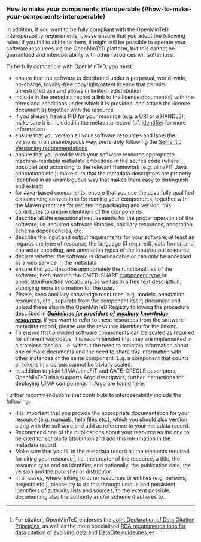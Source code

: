 ### How to make your components interoperable {#how-to-make-your-components-interoperable}

In addition, if you want to be fully compliant with the OpenMinTeD interoperability requirements, please ensure that you adopt the following rules; if you fail to abide to them, it might still be possible to operate your software resources via the OpenMinTeD platform, but this cannot be guaranteed and interoperability with other resources will suffer loss.

To be fully compatible with OpenMinTeD, you must

* ensure that the software is distributed under a perpetual, world-wide, no-charge, royalty-free copyright/patent licence that permits unrestricted use and allows unlimited redistribution
* include in the metadata record a link to the licence document\(s\) with the terms and conditions under which it is provided, and attach the licence document\(s\) together with the resource
* if you already have a PID for your resource \(e.g. a URI or a HANDLE\), make sure it is included in the metadata record \(cf. [identifier](/publications_identifier.md) for more information\)
* ensure that you version all your software resources and label the versions in an unambiguous way, preferably following the [Semantic Versioning recommendations](http://semver.org)
* ensure that you provide with your software resource appropriate machine-readable metadata embedded in the source code \(where possible\) and according to the relevant framework \(e.g. uimaFIT Java annotations etc.\); make sure that the metadata descriptors are properly identified in an unambiguous way that makes them easy to distinguish and extract
* for Java-based components, ensure that you use the Java fully qualified class naming conventions for naming your components; together with the Maven practices for registering packaging and version, this contributes to unique identifiers of the components
* describe all the executional requirements for the proper operation of the software, i.e. required software libraries, ancillary resources, annotation schema dependencies, etc.
* describe the input and output requirements for your software, at least as regards the type of resource, the language \(if required\), data format and character encoding, and annotation types of the input/output resource
* declare whether the software is downloadable or can only be accessed as a web service in the metadata
* ensure that you describe appropriately the functionalities of the software, both through the OMTD-SHARE [component type ](/components_componentType.md) or [applicationFunction](/components_applicationFunction.md) vocabulary as well as in a free text description, supplying more information for the user.
*   Please, keep ancillary knowledge resources, e.g. models, annotation resources, etc., separate from the component itself; document and upload these also in the OpenMinTeD Registry following the procedure described in **_[Guidelines for providers of ancillary knowledge resources](/guidelines_for_providers_of_ancillary_resources/README.md)_**. If you want to refer to these resources from the software metadata record, please use the resource identifier for the linking.
*   To ensure that provided software components can be scaled as required for different workloads, it is recommended that they are implemented in a stateless fashion, i.e. without the need to maintain information about one or more documents and the need to share this information with other instances of the same component. E.g. a component that counts all tokens in a corpus cannot be trivially scaled.
*   In addition to plain UIMA/uimaFIT and GATE-CREOLE descriptors, OpenMinTeD also supports Argo descriptors; further instructions for deploying UIMA components in Argo are found [here](/guidelines_for_providers_of_sw_resources/guide_for_deploying_uima_components_in_.md).

Further recommendations that contribute to interoperability include the following:

* It is important that you provide the appropriate documentation for your resource \(e.g. manuals, help files etc.\), which you should also version along with the software and add as reference to your metadata record.
* Recommend one of the publications about your resource as the one to be cited for scholarly attribution and add this information in the metadata record.
* Make sure that you fill in the metadata record all the elements required for citing your resource[^1], i.e. the creator of the resource, a title, the resource type and an identifier, and optionally, the publication date, the version and the publisher or distributor.
* In all cases, where linking to other resources or entities \(e.g. persons, projects etc.\), please try to do this through unique and persistent identifiers of authority lists and sources, to the extent possible, documenting also the authority and/or scheme it adheres to.

---

[^1]: For citation, OpenMinTeD endorses the [Joint Declaration of Data Citation Principles](https://www.force11.org/group/joint-declaration-data-citation-principles-final), as well as the more specialised [RDA recommendations for data citation of evolving data](https://www.rd-alliance.org/system/files/RDA-DC-Recommendations_151020.pdf) and [DataCite guidelines](https://www.datacite.org/cite-your-data.html).

